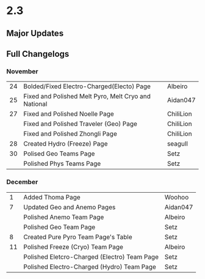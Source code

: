 # 2.3

## Major Updates

## Full Changelogs

### November

|    |                                                      |           |
| -- | ---------------------------------------------------- | --------- |
| 24 | Bolded/Fixed Electro-Charged(Electo) Page            | Albeiro   |
| 25 | Fixed and Polished Melt Pyro, Melt Cryo and National | Aidan047  |
| 27 | Fixed and Polished Noelle Page                       | ChiliLion |
|    | Fixed and Polished Traveler (Geo) Page               | ChiliLion |
|    | Fixed and Polished Zhongli Page                      | ChiliLion |
| 28 | Created Hydro (Freeze) Page                          | seagull   |
| 30 | Polised Geo Teams Page                               | Setz      |
|    | Polished Phys Teams Page                             | Setz      |

### **December**

|    |                                              |          |
| -- | -------------------------------------------- | -------- |
| 1  | Added Thoma Page                             | Woohoo   |
| 7  | Updated Geo and Anemo Pages                  | Aidan047 |
|    | Polished Anemo Team Page                     | Albeiro  |
|    | Polished Geo Team Page                       | Setz     |
| 8  | Created Pure Pyro Team Page's Table          | Setz     |
| 11 | Polished Freeze (Cryo) Team Page             | Albeiro  |
|    | Polished Eletcro-Charged (Electro) Team Page | Setz     |
|    | Polished Electro-Charged (Hydro) Team Page   | Setz     |
